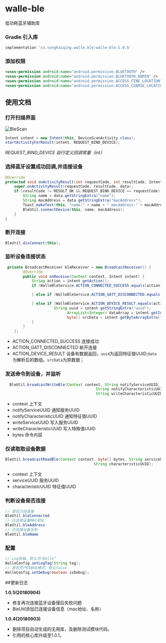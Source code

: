 
# walle-ble
 低功耗蓝牙辅助库

### Gradle 引入库

```groovy
implementation 'cn.songhaiqing.walle.ble:walle-ble:1.0.5'
```

### 添加权限
```xml
<uses-permission android:name="android.permission.BLUETOOTH" />
<uses-permission android:name="android.permission.BLUETOOTH_ADMIN" />
<uses-permission android:name="android.permission.ACCESS_FINE_LOCATION" />
<uses-permission android:name="android.permission.ACCESS_COARSE_LOCATION" />
```

## 使用文档
### 打开扫描界面

![BleScan](https://github.com/HarlanSong/Walle/tree/master/images/bleScan.png)

```java
Intent intent = new Intent(this, DeviceScanActivity.class);
startActivityForResult(intent, REQUEST_BIND_DEVICE);
```
*REQUEST_BIND_DEVICE 自行定义回调常量（int）*

### 选择蓝牙设置成功回调,并连接设备

```java
@Override
protected void onActivityResult(int requestCode, int resultCode, Intent data) {
	super.onActivityResult(requestCode, resultCode, data);
	if (resultCode != RESULT_OK && REQUEST_BIND_DEVICE == requestCode) {
		String name = data.getStringExtra("name");
		String macAddress = data.getStringExtra("macAddress");
		Toast.makeText(this, "name:" + name + " macAddress:" + macAddress, Toast.LENGTH_LONG).show();
		BleUtil.connectDevice(this, name, macAddress);
	}
}
```

### 断开连接

```java
BleUtil.disConnect(this);
```

### 监听设备连接状态

```java
 private BroadcastReceiver bleReceiver = new BroadcastReceiver() {
        @Override
        public void onReceive(Context context, Intent intent) {
            String action = intent.getAction();
            if (WalleBleService.ACTION_CONNECTED_SUCCESS.equals(action)) {

            } else if (WalleBleService.ACTION_GATT_DISCONNECTED.equals(action)) {

            } else if (WalleBleService.ACTION_DEVICE_RESULT.equals(action)) {
				      String uuid = intent.getStringExtra("uuid");
							ArrayList<Integer> dataArray = intent.getIntegerArrayListExtra("data");
							byte[] srcData = intent.getByteArrayExtra("srcData");
            }
        }
    };
```

* ACTION_CONNECTED_SUCCESS 连接成功
* ACTION_GATT_DISCONNECTED 断开连接
* ACTION_DEVICE_RESULT 设备有数据返回，`uuid`为返回特征值UUID;`data`为解析后的数组。`srcData`为原数据；

### 发送命令到设备，并监听

```java
  BleUtil.broadcastWriteBle(Context context, String notifyServiceUUID,
                                         String notifyCharacteristicUUID, String writeServiceUUID,
                                         String writeCharacteristicUUID, byte[] bytes);
```
*  context 上下文
*  notifyServiceUUID 通知服务UUID
*  notifyCharacteristicUUID  通知特征值UUID
*  writeServiceUUID 写入服务UUID
*  writeCharacteristicUUID 写入特殊值UUID
*  bytes 命令内容

### 仅读取取设备数据

```java
BleUtil.broadcastReadBle(Context context, byte[] bytes, String serviceUUID,
                                        String characteristicUUID);
```

*  context 上下文
*  serviceUUID 服务UUID
*  characteristicUUID  特征值UUID

### 判断设备是否连接
```java
// 是否已经连接
BleUtil.bleConnected
// 已连接设备MAC地址
BleUtil.bleAddress
// 已连接设备名称
BleUtil.bleName
```

### 配置

```java
// Log前缀，默认为“Walle”
WalleConfig.setLogTag(String tag);
// 是否开户DEBUG模式，默认false
WalleConfig.setDebug(boolean isDebug);
```

##更新日志

**1.0.5(20180904)**
* 修复再次连接蓝牙设备慢后失败问题
* BleUtil添加已连接设备信息（mac地址、名称）

**1.0.4(20180903)**
* 删除项目自动生成的无用库，及删除测试模块代码。
* 引用的核心库升级至1.0.1。

